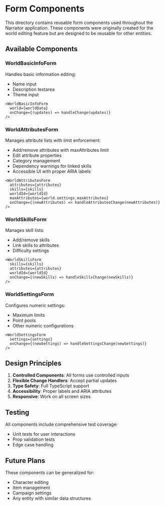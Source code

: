 # Form Components

This directory contains reusable form components used throughout the Narraitor application. These components were originally created for the world editing feature but are designed to be reusable for other entities.

## Available Components

### WorldBasicInfoForm
Handles basic information editing:
- Name input
- Description textarea
- Theme input

```tsx
<WorldBasicInfoForm 
  world={worldData} 
  onChange={(updates) => handleChange(updates)} 
/>
```

### WorldAttributesForm
Manages attribute lists with limit enforcement:
- Add/remove attributes with maxAttributes limit
- Edit attribute properties
- Category management
- Dependency warnings for linked skills
- Accessible UI with proper ARIA labels

```tsx
<WorldAttributesForm 
  attributes={attributes} 
  skills={skills}
  worldId={worldId}
  maxAttributes={world.settings.maxAttributes}
  onChange={(newAttributes) => handleAttributesChange(newAttributes)} 
/>
```

### WorldSkillsForm
Manages skill lists:
- Add/remove skills
- Link skills to attributes
- Difficulty settings

```tsx
<WorldSkillsForm 
  skills={skills}
  attributes={attributes}
  worldId={worldId}
  onChange={(newSkills) => handleSkillsChange(newSkills)} 
/>
```

### WorldSettingsForm
Configures numeric settings:
- Maximum limits
- Point pools
- Other numeric configurations

```tsx
<WorldSettingsForm 
  settings={settings}
  onChange={(newSettings) => handleSettingsChange(newSettings)} 
/>
```

## Design Principles

1. **Controlled Components**: All forms use controlled inputs
2. **Flexible Change Handlers**: Accept partial updates
3. **Type Safety**: Full TypeScript support
4. **Accessibility**: Proper labels and ARIA attributes
5. **Responsive**: Work on all screen sizes

## Testing

All components include comprehensive test coverage:
- Unit tests for user interactions
- Prop validation tests
- Edge case handling

## Future Plans

These components can be generalized for:
- Character editing
- Item management
- Campaign settings
- Any entity with similar data structures